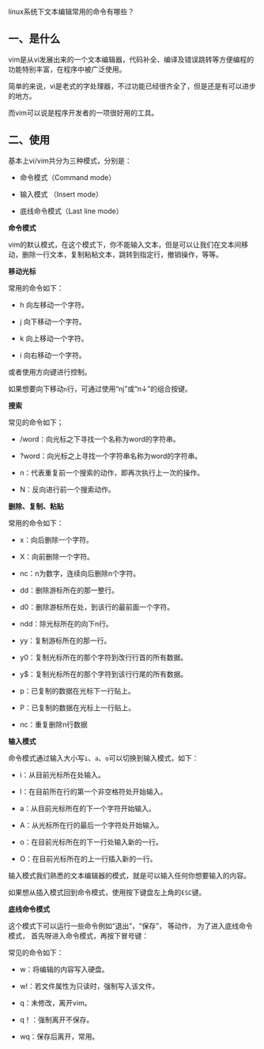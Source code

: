 linux系统下文本编辑常用的命令有哪些？

## 一、是什么

vim是从vi发展出来的一个文本编辑器，代码补全、编译及错误跳转等方便编程的功能特别丰富，在程序中被广泛使用。

简单的来说，vi是老式的字处理器，不过功能已经很齐全了，但是还是有可以进步的地方。

而vim可以说是程序开发者的一项很好用的工具。

## 二、使用

基本上vi/vim共分为三种模式，分别是：

- 命令模式（Command mode）

- 输入模式 （Insert mode）

- 底线命令模式（Last line mode）

**命令模式**

vim的默认模式，在这个模式下，你不能输入文本，但是可以让我们在文本间移动，删除一行文本，复制粘粘文本，跳转到指定行，撤销操作，等等。

**移动光标**

常用的命令如下：

- h 向左移动一个字符。

- j 向下移动一个字符。

- k 向上移动一个字符。

- i 向右移动一个字符。

或者使用方向键进行控制。

如果想要向下移动`n`行，可通过使用“nj”或“n↓”的组合按键。

**搜索**

常见的命令如下；

- /word：向光标之下寻找一个名称为word的字符串。

- ?word：向光标之上寻找一个字符串名称为word的字符串。

- n：代表重复前一个搜索的动作，即再次执行上一次的操作。

- N：反向进行前一个搜索动作。

**删除、复制、粘贴**

常用的命令如下：

- x：向后删除一个字符。

- X：向前删除一个字符。

- nc：n为数字，连续向后删除n个字符。

- dd：删除游标所在的那一整行。

- d0：删除游标所在处，到该行的最前面一个字符。

- ndd：除光标所在的向下n行。

- yy：复制游标所在的那一行。

- y0：复制光标所在的那个字符到改行行首的所有数据。

- y$：复制光标所在的那个字符到该行行尾的所有数据。

- p：已复制的数据在光标下一行贴上。

- P：已复制的数据在光标上一行贴上。

- nc：重复删除n行数据

**输入模式**

命令模式通过输入大小写`i`、`a`、`o`可以切换到输入模式，如下：

- i：从目前光标所在处输入。

- l：在目前所在行的第一个非空格符处开始输入。

- a：从目前光标所在的下一个字符开始输入。

- A：从光标所在行的最后一个字符处开始输入。

- o：在目前光标所在的下一行处输入新的一行。

- O：在目前光标所在的上一行插入新的一行。

输入模式我们熟悉的文本编辑器的模式，就是可以输入任何你想要输入的内容。

如果想从插入模式回到命令模式，使用按下键盘左上角的`ESC`键。

**底线命令模式**

这个模式下可以运行一些命令例如“退出”，“保存”， 等动作，
为了进入底线命令模式，
首先呀进入命令模式，再按下冒号键：

常见的命令如下：

- w：将编辑的内容写入硬盘。

- w!：若文件属性为只读时，强制写入该文件。

- q：未修改，离开vim。

- q！：强制离开不保存。

- wq：保存后离开，常用。






